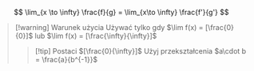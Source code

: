 $$
\lim_{x \to \infty} \frac{f}{g} = \lim_{x\to \infty} \frac{f'}{g'}
$$
>[!warning] Warunek użycia
>Używać tylko gdy $\lim f(x) = [\frac{0}{0}]$ lub $\lim f(x) = [\frac{\infty}{\infty}]$
>>[!tip] Postaci $[\frac{0}{\infty}]$
>>Użyj przekształcenia $a\cdot b = \frac{a}{b^{-1}}$
